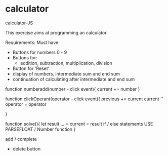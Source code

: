 # calculator

calculator-JS

This exercise aims at programming an calculator.

Requirements:
Must have:

- Buttons for numbers 0 - 9
- Buttons for:
  - addition, subtraction, multiplication, division
- Button for 'Reset'
- display of numbers, intermediate sum and end sum
- continuation of calculating after intermediate and end sum

function numberadd(number - click event){
current += number
}

function clickOperant(operator - click event){
previous += current
current ''
operator = operator

}

function solve(){
let result ... =
current = result
if / else statements
USE PARSEFLOAT / Number function
}

add / complete

- delete button

